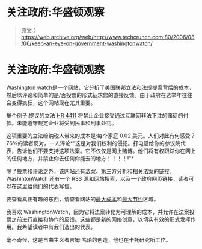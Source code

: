 # 关注政府:华盛顿观察 

> 原文：<https://web.archive.org/web/http://www.techcrunch.com:80/2006/08/06/keep-an-eye-on-government-washingtonwatch/>

# 关注政府:华盛顿观察

[](https://web.archive.org/web/20221208231757/http://www.washingtonwatch.com/)[Washington watch](https://web.archive.org/web/20221208231757/http://www.washingtonwatch.com/)是一个网站，它分析了美国联邦立法和法规提案背后的成本，然后以评论和简单的是/否投票的形式征求您的直接反馈。由于政府在选举年往往会变得疯狂，这个网站现在尤其重要。

举个例子:提议的立法 [HR 4411](https://web.archive.org/web/20221208231757/http://www.washingtonwatch.com/bills/show/200500384.html) 将禁止企业接受通过互联网非法下注的赌徒的付款。未能遵守规定企业将受到民事和刑事处罚。

这项重要的立法给纳税人带来的成本是:每个家庭 0.02 美元。人们对此有何感受？76%的读者反对，一人评论*“这是对我们权利的侵犯。打电话给你的参议院代表，告诉他们不要支持这项法案。它不仅仅是网上赌博。他们将有权跟踪你在网上的任何地方，并禁止你去任何你能去的地方！！！！!"*

除了投票和评论之外，该网站还有法案、第三方分析和相关法案的链接。WashintonWatch 还有一个 RSS 源和网站搜索，以及一个政府网页链接，读者可以在这里给他们的代表写信。

要查看真正有趣的东西，请查看网站的[最大成本](https://web.archive.org/web/20221208231757/http://www.washingtonwatch.com/bills/greatest_cost/)和[最大节约](https://web.archive.org/web/20221208231757/http://www.washingtonwatch.com/bills/greatest_savings/)区域。

我喜欢 WashingtonWatch，因为它将法案转化为可理解的成本，并允许在法案投票之前进行直接和协作的反馈。这些都是新的网络创意，以切实有效的形式发挥作用。我希望读者中有我们选出的代表。

毫不奇怪，这是自由主义者吉姆·哈珀的创造，他也在卡托研究所工作。